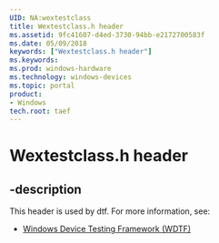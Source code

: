 ```yaml
---
UID: NA:wextestclass
title: Wextestclass.h header
ms.assetid: 9fc41607-d4ed-3730-94bb-e2172700583f
ms.date: 05/09/2018
keywords: ["Wextestclass.h header"]
ms.keywords: 
ms.prod: windows-hardware
ms.technology: windows-devices
ms.topic: portal
product:
- Windows
tech.root: taef
---
```


# Wextestclass.h header


## -description


This header is used by dtf. For more information, see:

- [Windows Device Testing Framework (WDTF)](../_dtf/index.md)
